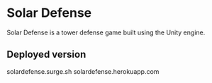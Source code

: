 # Solar Defense
Solar Defense is a tower defense game built using the Unity engine.

## Deployed version
solardefense.surge.sh
solardefense.herokuapp.com
